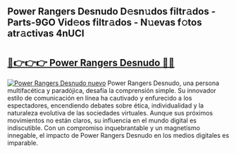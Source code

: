 ## Power Rangers Desnudo D𝚎sn𝚞dos filtr𝚊dos - Parts-9GO Vid𝚎os filtr𝚊dos - N𝚞evas f𝚘tos atr𝚊ctivas 4nUCI

# <h2><a href="http://mbcrlez.tromn.icu/?c=Power+Rangers+Desnudo">🔗👉👉👉 Power Rangers Desnudo 🔗🔗</a></h2>

[![Power Rangers Desnudo nuevo](https://i.imgur.com/pEAQMta.gif)](http://mbcrlez.tromn.icu/?c=Power+Rangers+Desnudo)
Power Rangers Desnudo, una persona multifacética y paradójica, desafía la comprensión simple. Su innovador estilo de comunicación en línea ha cautivado y enfurecido a los espectadores, encendiendo debates sobre ética, individualidad y la naturaleza evolutiva de las sociedades virtuales. Aunque sus próximos movimientos no están claros, su influencia en el mundo digital es indiscutible. Con un compromiso inquebrantable y un magnetismo innegable, el impacto de Power Rangers Desnudo en los medios digitales es imparable.
